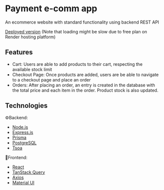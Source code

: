 # Payment e-comm app
An ecommerce website with standard functionality using backend REST API

[Deployed version](https://plantie.atonkopiy.com/)
(Note that loading might be slow due to free plan on Render hosting platform)

## Features ##
* Cart: Users are able to add products to their cart, respecting the available stock limit
* Checkout Page: Once products are added, users are be able to navigate to a checkout page and place an order
* Orders: After placing an order, an entry is created in the database with the total price and each item in the order. Product stock is also updated.

## Technologies ##
⚙️Backend:
* [Node.js](https://nodejs.org/en/docs)
* [Express.js](https://expressjs.com/)
* [Prisma](https://www.prisma.io/docs)
* [PostgreSQL](https://www.postgresql.org/)
* [Tsoa](https://tsoa-community.github.io/docs/)

🎨Frontend:
* [React](https://react.dev/)
* [TanStack Query](https://tanstack.com/query/latest/docs/react/overview)
* [Axios](https://axios-http.com/docs/intro)
* [Material UI](https://mui.com/material-ui/)
